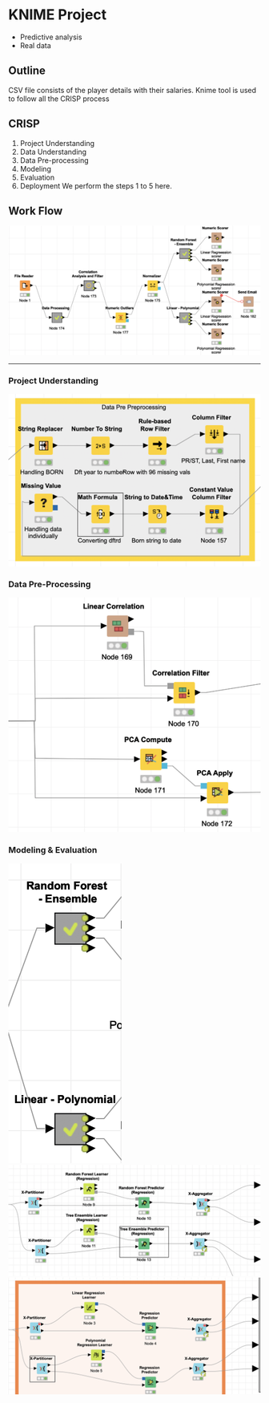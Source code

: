 # KNIME Project
* Predictive analysis
* Real data

## Outline
CSV file consists of the player details with their salaries.
Knime tool is used to follow all the CRISP process

## CRISP
1. Project Understanding
2. Data Understanding
3. Data Pre-processing
4. Modeling
5. Evaluation
6. Deployment
We perform the steps 1 to 5 here.

## Work Flow
![Full Workflow](./Images/Full.png)

***

### Project Understanding
![Project Understanding](./Images/1.png)

### Data Pre-Processing
![Data pre processing](./Images/2.png)




### Modeling & Evaluation
![Meta nodes](./Images/3.png)
![Modeling I](./Images/4.png)
![Modeling II](./Images/5.png)
